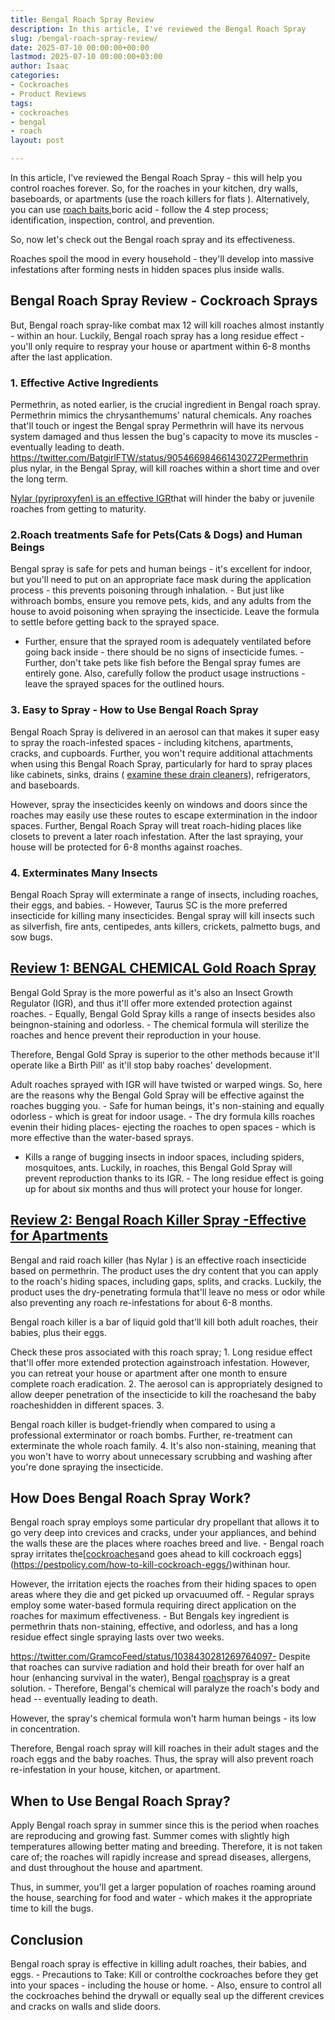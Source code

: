 ```yaml
---
title: Bengal Roach Spray Review
description: In this article, I've reviewed the Bengal Roach Spray
slug: /bengal-roach-spray-review/
date: 2025-07-10 00:00:00+00:00
lastmod: 2025-07-10 00:00:00+03:00
author: Isaac
categories:
- Cockroaches
- Product Reviews
tags:
- cockroaches
- bengal
- roach
layout: post

---
```

In this article, I've reviewed the Bengal Roach Spray - this will help you control roaches forever. So, for the roaches in your kitchen, dry walls, baseboards, or apartments (use the roach killers for flats ). Alternatively, you can use [roach baits](https://pestpolicy.com/best-roach-bait/),boric acid - follow the 4 step process; identification, inspection, control, and prevention.

So, now let's check out the Bengal roach spray and its effectiveness.

Roaches spoil the mood in every household - they'll develop into massive infestations after forming nests in hidden spaces plus inside walls.

##  Bengal Roach Spray Review - Cockroach Sprays

But, Bengal roach spray-like combat max 12 will kill roaches almost instantly - within an hour. Luckily, Bengal roach spray has a long residue effect - you'll only require to respray your house or apartment within 6-8 months after the last application.

###  1. Effective Active Ingredients

Permethrin, as noted earlier, is the crucial ingredient in Bengal roach spray. Permethrin mimics the chrysanthemums' natural chemicals. Any roaches that'll touch or ingest the Bengal spray Permethrin will have its nervous system damaged and thus lessen the bug's capacity to move its muscles - eventually leading to death. https://twitter.com/BatgirlFTW/status/905466984661430272Permethrin plus nylar, in the Bengal Spray, will kill roaches within a short time and over the long term.

[N](http://npic.orst.edu/factsheets/pyriprogen.html)[ylar (pyriproxyfen) is an effective IGR](http://npic.orst.edu/factsheets/pyriprogen.html)that will hinder the baby or juvenile roaches from getting to maturity.

###  2.Roach treatments Safe for Pets(Cats & Dogs) and Human Beings

Bengal spray is safe for pets and human beings - it's excellent for indoor, but you'll need to put on an appropriate face mask during the application process - this prevents poisoning through inhalation. - But just like withroach bombs, ensure you remove pets, kids, and any adults from the house to avoid poisoning when spraying the insecticide. Leave the formula to settle before getting back to the sprayed space.

- Further, ensure that the sprayed room is adequately ventilated before going back inside - there should be no signs of insecticide fumes. - Further, don't take pets like fish before the Bengal spray fumes are entirely gone. Also, carefully follow the product usage instructions - leave the sprayed spaces for the outlined hours.

###  3. Easy to Spray - How to Use Bengal Roach Spray

Bengal Roach Spray is delivered in an aerosol can that makes it super easy to spray the roach-infested spaces - including kitchens, apartments, cracks, and cupboards. Further, you won't require additional attachments when using this Bengal Roach Spray, particularly for hard to spray places like cabinets, sinks, drains ( [examine these drain cleaners](https://pestpolicy.com/best-drain-cleaner//)), refrigerators, and baseboards.

However, spray the insecticides keenly on windows and doors since the roaches may easily use these routes to escape extermination in the indoor spaces. Further, Bengal Roach Spray will treat roach-hiding places like closets to prevent a later roach infestation. After the last spraying, your house will be protected for 6-8 months against roaches.

###  4. Exterminates Many Insects

Bengal Roach Spray will exterminate a range of insects, including roaches, their eggs, and babies. - However, Taurus SC is the more preferred insecticide for killing many insecticides. Bengal spray will kill insects such as silverfish, fire ants, centipedes, ants killers, crickets, palmetto bugs, and sow bugs.

##  [Review 1: BENGAL CHEMICAL Gold Roach Spray](https://www.amazon.com/dp/B0015I3ESG/?tag=p-policy-20)

Bengal Gold Spray is the more powerful as it's also an Insect Growth Regulator (IGR), and thus it'll offer more extended protection against roaches. - Equally, Bengal Gold Spray kills a range of insects besides also beingnon-staining and odorless. - The chemical formula will sterilize the roaches and hence prevent their reproduction in your house.

Therefore, Bengal Gold Spray is superior to the other methods because it'll operate like a Birth Pill' as it'll stop baby roaches' development.

Adult roaches sprayed with IGR will have twisted or warped wings. So, here are the reasons why the Bengal Gold Spray will be effective against the roaches bugging you. - Safe for human beings, it's non-staining and equally odorless - which is great for indoor usage. - The dry formula kills roaches evenin their hiding places- ejecting the roaches to open spaces - which is more effective than the water-based sprays.

- Kills a range of bugging insects in indoor spaces, including spiders, mosquitoes, ants. Luckily, in roaches, this Bengal Gold Spray will prevent reproduction thanks to its IGR. - The long residue effect is going up for about six months and thus will protect your house for longer.

##  [Review 2: Bengal Roach Killer Spray -Effective for Apartments](https://www.amazon.com/dp/B00KROV7H4/?tag=p-policy-20)

Bengal and raid roach killer (has Nylar ) is an effective roach insecticide based on permethrin. The product uses the dry content that you can apply to the roach's hiding spaces, including gaps, splits, and cracks. Luckily, the product uses the dry-penetrating formula that'll leave no mess or odor while also preventing any roach re-infestations for about 6-8 months.

Bengal roach killer is a bar of liquid gold that'll kill both adult roaches, their babies, plus their eggs.

Check these pros associated with this roach spray; 1. Long residue effect that'll offer more extended protection againstroach infestation. However, you can retreat your house or apartment after one month to ensure complete roach eradication. 2. The aerosol can is appropriately designed to allow deeper penetration of the insecticide to kill the roachesand the baby roacheshidden in different spaces. 3.

Bengal roach killer is budget-friendly when compared to using a professional exterminator or roach bombs. Further, re-treatment can exterminate the whole roach family. 4. It's also non-staining, meaning that you won't have to worry about unnecessary scrubbing and washing after you're done spraying the insecticide.

##  How Does Bengal Roach Spray Work?

Bengal roach spray employs some particular dry propellant that allows it to go very deep into crevices and cracks, under your appliances, and behind the walls these are the places where roaches breed and live. - Bengal roach spray irritates the[[cockroaches](https://pestpolicy.com/best-roach-bait/)and goes ahead to kill cockroach eggs](https://pestpolicy.com/how-to-kill-cockroach-eggs/)withinan hour.

However, the irritation ejects the roaches from their hiding spaces to open areas where they die and get picked up orvacuumed off. - Regular sprays employ some water-based formula requiring direct application on the roaches for maximum effectiveness. - But Bengals key ingredient is permethrin thats non-staining, effective, and odorless, and has a long residue effect single spraying lasts over two weeks.

https://twitter.com/GramcoFeed/status/1038430281269764097- Despite that roaches can survive radiation and hold their breath for over half an hour (enhancing survival in the water), Bengal [roach](https://pestpolicy.com/best-roach-killer-for-apartments/)spray is a great solution. - Therefore, Bengal's chemical will paralyze the roach's body and head -- eventually leading to death.

However, the spray's chemical formula won't harm human beings - its low in concentration.

Therefore, Bengal roach spray will kill roaches in their adult stages and the roach eggs and the baby roaches. Thus, the spray will also prevent roach re-infestation in your house, kitchen, or apartment.

##  When to Use Bengal Roach Spray?

Apply Bengal roach spray in summer since this is the period when roaches are reproducing and growing fast. Summer comes with slightly high temperatures allowing better mating and breeding. Therefore, it is not taken care of; the roaches will rapidly increase and spread diseases, allergens, and dust throughout the house and apartment.

Thus, in summer, you'll get a larger population of roaches roaming around the house, searching for food and water - which makes it the appropriate time to kill the bugs.

##  Conclusion

Bengal roach spray is effective in killing adult roaches, their babies, and eggs. - Precautions to Take: Kill or controlthe cockroaches before they get into your spaces - including the house or home. - Also, ensure to control all the cockroaches behind the drywall or equally seal up the different crevices and cracks on walls and slide doors.